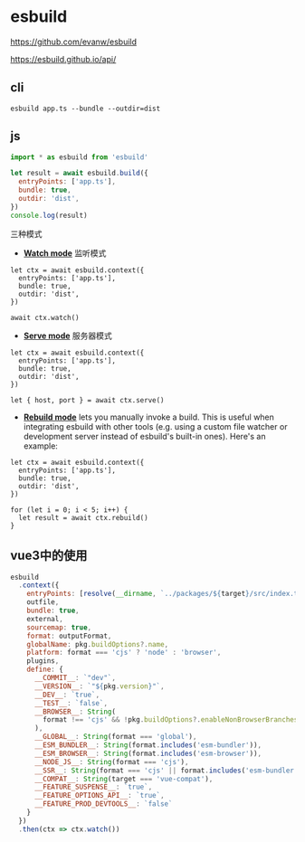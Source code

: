 

# esbuild

https://github.com/evanw/esbuild

https://esbuild.github.io/api/



## cli

```
esbuild app.ts --bundle --outdir=dist
```

## js

```javascript
import * as esbuild from 'esbuild'

let result = await esbuild.build({
  entryPoints: ['app.ts'],
  bundle: true,
  outdir: 'dist',
})
console.log(result)
```

三种模式

- [**Watch mode**](https://esbuild.github.io/api/#watch) 监听模式

```
let ctx = await esbuild.context({
  entryPoints: ['app.ts'],
  bundle: true,
  outdir: 'dist',
})

await ctx.watch()
```

- [**Serve mode**](https://esbuild.github.io/api/#serve) 服务器模式

```
let ctx = await esbuild.context({
  entryPoints: ['app.ts'],
  bundle: true,
  outdir: 'dist',
})

let { host, port } = await ctx.serve()
```

- [**Rebuild mode**](https://esbuild.github.io/api/#rebuild) lets you manually invoke a build. This is useful when integrating esbuild with other tools (e.g. using a custom file watcher or development server instead of esbuild's built-in ones). Here's an example:

```
let ctx = await esbuild.context({
  entryPoints: ['app.ts'],
  bundle: true,
  outdir: 'dist',
})

for (let i = 0; i < 5; i++) {
  let result = await ctx.rebuild()
}
```



## vue3中的使用

```javascript
esbuild
  .context({
    entryPoints: [resolve(__dirname, `../packages/${target}/src/index.ts`)],
    outfile,
    bundle: true,
    external,
    sourcemap: true,
    format: outputFormat,
    globalName: pkg.buildOptions?.name,
    platform: format === 'cjs' ? 'node' : 'browser',
    plugins,
    define: {
      __COMMIT__: `"dev"`,
      __VERSION__: `"${pkg.version}"`,
      __DEV__: `true`,
      __TEST__: `false`,
      __BROWSER__: String(
        format !== 'cjs' && !pkg.buildOptions?.enableNonBrowserBranches
      ),
      __GLOBAL__: String(format === 'global'),
      __ESM_BUNDLER__: String(format.includes('esm-bundler')),
      __ESM_BROWSER__: String(format.includes('esm-browser')),
      __NODE_JS__: String(format === 'cjs'),
      __SSR__: String(format === 'cjs' || format.includes('esm-bundler')),
      __COMPAT__: String(target === 'vue-compat'),
      __FEATURE_SUSPENSE__: `true`,
      __FEATURE_OPTIONS_API__: `true`,
      __FEATURE_PROD_DEVTOOLS__: `false`
    }
  })
  .then(ctx => ctx.watch())
```


